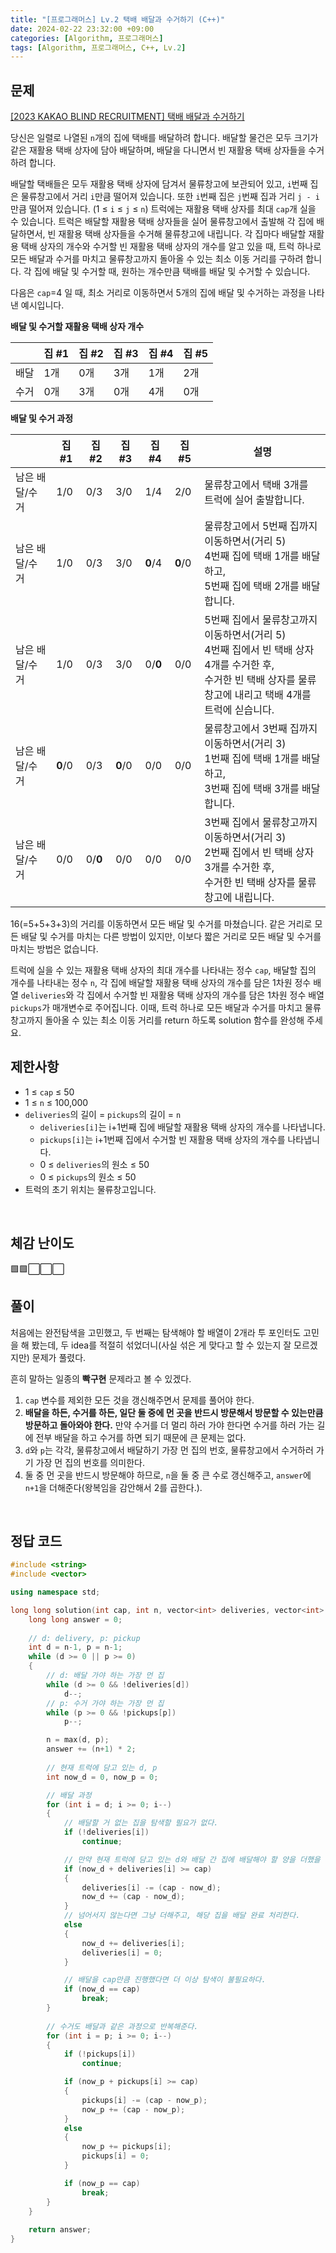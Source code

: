 ```yaml
---
title: "[프로그래머스] Lv.2 택배 배달과 수거하기 (C++)"
date: 2024-02-22 23:32:00 +09:00
categories: [Algorithm, 프로그래머스]
tags: [Algorithm, 프로그래머스, C++, Lv.2]
---
```

## **문제**
[[2023 KAKAO BLIND RECRUITMENT] 택배 배달과 수거하기](https://school.programmers.co.kr/learn/courses/30/lessons/150369)

당신은 일렬로 나열된 `n`개의 집에 택배를 배달하려 합니다. 배달할 물건은 모두 크기가 같은 재활용 택배 상자에 담아 배달하며, 배달을 다니면서 빈 재활용 택배 상자들을 수거하려 합니다.

배달할 택배들은 모두 재활용 택배 상자에 담겨서 물류창고에 보관되어 있고, `i`번째 집은 물류창고에서 거리 `i`만큼 떨어져 있습니다. 또한 `i`번째 집은 `j`번째 집과 거리 `j - i`만큼 떨어져 있습니다. (1 ≤ `i` ≤ `j` ≤ `n`)
트럭에는 재활용 택배 상자를 최대 `cap`개 실을 수 있습니다. 트럭은 배달할 재활용 택배 상자들을 실어 물류창고에서 출발해 각 집에 배달하면서, 빈 재활용 택배 상자들을 수거해 물류창고에 내립니다. 각 집마다 배달할 재활용 택배 상자의 개수와 수거할 빈 재활용 택배 상자의 개수를 알고 있을 때, 트럭 하나로 모든 배달과 수거를 마치고 물류창고까지 돌아올 수 있는 최소 이동 거리를 구하려 합니다. 각 집에 배달 및 수거할 때, 원하는 개수만큼 택배를 배달 및 수거할 수 있습니다.

다음은 `cap`=4 일 때, 최소 거리로 이동하면서 5개의 집에 배달 및 수거하는 과정을 나타낸 예시입니다.

**배달 및 수거할 재활용 택배 상자 개수**

||집 #1|집 #2|집 #3|집 #4|집 #5|
|---|---|---|---|---|---|
|배달|1개|0개|3개|1개|2개|
|수거|0개|3개|0개|4개|0개|

**배달 및 수거 과정**

||집 #1|집 #2|집 #3|집 #4|집 #5|설명|
|---|---|---|---|---|---|---|
|남은 배달/수거|1/0|0/3|3/0|1/4|2/0|물류창고에서 택배 3개를<br>트럭에 실어 출발합니다.|
|남은 배달/수거|1/0|0/3|3/0|**0**/4|**0**/0|물류창고에서 5번째 집까지 이동하면서(거리 5)<br>4번째 집에 택배 1개를 배달하고,<br>5번째 집에 택배 2개를 배달합니다.|
|남은 배달/수거|1/0|0/3|3/0|0/**0**|0/0|5번째 집에서 물류창고까지 이동하면서(거리 5)<br>4번째 집에서 빈 택배 상자 4개를 수거한 후,<br>수거한 빈 택배 상자를 물류창고에 내리고 택배 4개를 트럭에 싣습니다.|
|남은 배달/수거|**0**/0|0/3|**0**/0|0/0|0/0|물류창고에서 3번째 집까지 이동하면서(거리 3)<br>1번째 집에 택배 1개를 배달하고,<br>3번째 집에 택배 3개를 배달합니다.|
|남은 배달/수거|0/0|0/**0**|0/0|0/0|0/0|3번째 집에서 물류창고까지 이동하면서(거리 3)<br>2번째 집에서 빈 택배 상자 3개를 수거한 후,<br>수거한 빈 택배 상자를 물류창고에 내립니다.|

16(=5+5+3+3)의 거리를 이동하면서 모든 배달 및 수거를 마쳤습니다. 같은 거리로 모든 배달 및 수거를 마치는 다른 방법이 있지만, 이보다 짧은 거리로 모든 배달 및 수거를 마치는 방법은 없습니다.

트럭에 실을 수 있는 재활용 택배 상자의 최대 개수를 나타내는 정수 `cap`, 배달할 집의 개수를 나타내는 정수 `n`, 각 집에 배달할 재활용 택배 상자의 개수를 담은 1차원 정수 배열 `deliveries`와 각 집에서 수거할 빈 재활용 택배 상자의 개수를 담은 1차원 정수 배열 `pickups`가 매개변수로 주어집니다. 이때, 트럭 하나로 모든 배달과 수거를 마치고 물류창고까지 돌아올 수 있는 최소 이동 거리를 return 하도록 solution 함수를 완성해 주세요.
<br>

## **제한사항**
- 1 ≤ `cap` ≤ 50
- 1 ≤ `n` ≤ 100,000
- `deliveries`의 길이 = `pickups`의 길이 = `n`
    - `deliveries[i]`는 i+1번째 집에 배달할 재활용 택배 상자의 개수를 나타냅니다.
    - `pickups[i]`는 i+1번째 집에서 수거할 빈 재활용 택배 상자의 개수를 나타냅니다.
    - 0 ≤ `deliveries`의 원소 ≤ 50
    - 0 ≤ `pickups`의 원소 ≤ 50
- 트럭의 초기 위치는 물류창고입니다.
<br>

## **체감 난이도**
🟩🟩⬜⬜⬜
<br>

## **풀이**
처음에는 완전탐색을 고민했고, 두 번째는 탐색해야 할 배열이 2개라 투 포인터도 고민을 해 봤는데, 두 idea를 적절히 섞었더니(사실 섞은 게 맞다고 할 수 있는지 잘 모르겠지만) 문제가 풀렸다.

흔히 말하는 일종의 **빡구현** 문제라고 볼 수 있겠다.

1. `cap` 변수를 제외한 모든 것을 갱신해주면서 문제를 풀어야 한다.
2. **배달을 하든, 수거를 하든, 일단 둘 중에 먼 곳을 반드시 방문해서 방문할 수 있는만큼 방문하고 돌아와야 한다.** 만약 수거를 더 멀리 하러 가야 한다면 수거를 하러 가는 길에 전부 배달을 하고 수거를 하면 되기 때문에 큰 문제는 없다.
3. `d`와 `p`는 각각, 물류창고에서 배달하기 가장 먼 집의 번호, 물류창고에서 수거하러 가기 가장 먼 집의 번호를 의미한다.
4. 둘 중 먼 곳을 반드시 방문해야 하므로, `n`을 둘 중 큰 수로 갱신해주고, `answer`에 `n+1`을 더해준다(왕복임을 감안해서 2를 곱한다.).
<br>

## **정답 코드**
```c++
#include <string>
#include <vector>

using namespace std;

long long solution(int cap, int n, vector<int> deliveries, vector<int> pickups) {
    long long answer = 0;
    
    // d: delivery, p: pickup
    int d = n-1, p = n-1;
    while (d >= 0 || p >= 0)
    {
        // d: 배달 가야 하는 가장 먼 집
        while (d >= 0 && !deliveries[d])
            d--;
        // p: 수거 가야 하는 가장 먼 집
        while (p >= 0 && !pickups[p])
            p--;

        n = max(d, p);
        answer += (n+1) * 2;
        
        // 현재 트럭에 담고 있는 d, p
        int now_d = 0, now_p = 0;

        // 배달 과정
        for (int i = d; i >= 0; i--)
        {
            // 배달할 거 없는 집을 탐색할 필요가 없다.
            if (!deliveries[i])
                continue;

            // 만약 현재 트럭에 담고 있는 d와 배달 간 집에 배달해야 할 양을 더했을 때 cap을 넘어서는 경우에는 배달할 수 있는만큼만 배달한다.
            if (now_d + deliveries[i] >= cap)
            {
                deliveries[i] -= (cap - now_d);
                now_d += (cap - now_d);
            }
            // 넘어서지 않는다면 그냥 더해주고, 해당 집을 배달 완료 처리한다.
            else
            {
                now_d += deliveries[i];
                deliveries[i] = 0;
            }

            // 배달을 cap만큼 진행했다면 더 이상 탐색이 불필요하다.
            if (now_d == cap)
                break;
        }
        
        // 수거도 배달과 같은 과정으로 반복해준다.
        for (int i = p; i >= 0; i--)
        {
            if (!pickups[i])
                continue;

            if (now_p + pickups[i] >= cap)
            {
                pickups[i] -= (cap - now_p);
                now_p += (cap - now_p);
            }
            else
            {
                now_p += pickups[i];
                pickups[i] = 0;
            }

            if (now_p == cap)
                break;
        }
    }
    
    return answer;
}
```